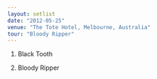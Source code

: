 ```yaml
---
layout: setlist
date: "2012-05-25"
venue: "The Tote Hotel, Melbourne, Australia"
tour: "Bloody Ripper"
---
```



 1. Black Tooth

 2. Bloody Ripper


